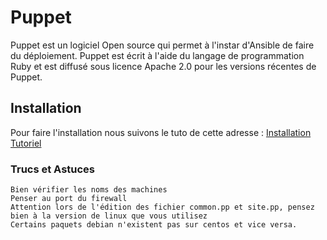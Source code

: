 # Puppet
Puppet est un logiciel Open source qui permet à l'instar d'Ansible de faire du déploiement.
Puppet est écrit à l'aide du langage de programmation Ruby et est diffusé sous licence Apache 2.0 pour les versions récentes de Puppet.

## Installation
Pour faire l'installation nous suivons le tuto de cette adresse :
[Installation Tutoriel](https://www.howtoforge.com/tutorial/centos-puppet-master-and-agent/)

### Trucs et Astuces
```
Bien vérifier les noms des machines
Penser au port du firewall
Attention lors de l'édition des fichier common.pp et site.pp, pensez bien à la version de linux que vous utilisez
Certains paquets debian n'existent pas sur centos et vice versa.
```